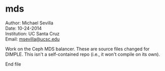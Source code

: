 mds
====
Author: Michael Sevilla  
Date: 10-24-2014  
Institution: UC Santa Cruz  
Email: msevilla@ucsc.edu  


Work on the Ceph MDS balancer. These are source files changed for DIMPLE. This isn't a self-contained repo (i.e., it won't compile on its own).

End file
